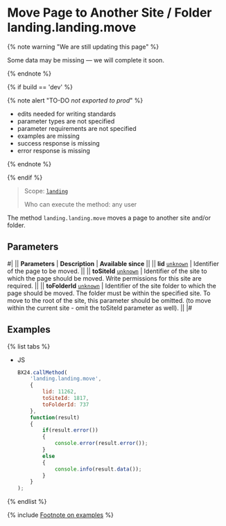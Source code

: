 # Move Page to Another Site / Folder landing.landing.move

{% note warning "We are still updating this page" %}

Some data may be missing — we will complete it soon.

{% endnote %}

{% if build == 'dev' %}

{% note alert "TO-DO _not exported to prod_" %}

- edits needed for writing standards
- parameter types are not specified
- parameter requirements are not specified
- examples are missing
- success response is missing
- error response is missing

{% endnote %}

{% endif %}

> Scope: [`landing`](../../../scopes/permissions.md)
>
> Who can execute the method: any user

The method `landing.landing.move` moves a page to another site and/or folder.

## Parameters

#|
|| **Parameters** | **Description** | **Available since** ||
|| **lid**
[`unknown`](../../../data-types.md) | Identifier of the page to be moved. ||
|| **toSiteId**
[`unknown`](../../../data-types.md) | Identifier of the site to which the page should be moved. Write permissions for this site are required. ||
|| **toFolderId**
[`unknown`](../../../data-types.md) | Identifier of the site folder to which the page should be moved. The folder must be within the specified site. To move to the root of the site, this parameter should be omitted. (to move within the current site - omit the toSiteId parameter as well). ||
|#

## Examples

{% list tabs %}

- JS

    ```js
    BX24.callMethod(
        'landing.landing.move',
        {
            lid: 11262,
            toSiteId: 1817,
            toFolderId: 737
        },
        function(result)
        {
            if(result.error())
            {
                console.error(result.error());
            }
            else
            {
                console.info(result.data());
            }
        }
    );
    ```

{% endlist %}

{% include [Footnote on examples](../../../../_includes/examples.md) %}